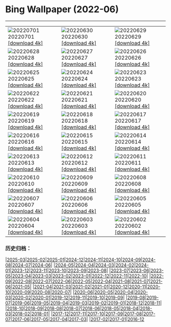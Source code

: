 # Bing Wallpaper (2022-06)
**************

<table><tr><td><img class="wallpaper" src="https://www.bing.com/th?id=OHR.AcramanCrater_EN-CA5510925388_1920x1080.jpg" alt="20220701"> 20220701 <a class="wallpaper_link" href="https://www.bing.com/th?id=OHR.AcramanCrater_EN-CA5510925388_UHD.jpg">[download 4k]</a></td><td><img class="wallpaper" src="https://www.bing.com/th?id=OHR.PhangNgaBay_EN-CA5544991993_1920x1080.jpg" alt="20220630"> 20220630 <a class="wallpaper_link" href="https://www.bing.com/th?id=OHR.PhangNgaBay_EN-CA5544991993_UHD.jpg">[download 4k]</a></td><td><img class="wallpaper" src="https://www.bing.com/th?id=OHR.TafilaletOasis_EN-CA5108937045_1920x1080.jpg" alt="20220629"> 20220629 <a class="wallpaper_link" href="https://www.bing.com/th?id=OHR.TafilaletOasis_EN-CA5108937045_UHD.jpg">[download 4k]</a></td></tr><tr><td><img class="wallpaper" src="https://www.bing.com/th?id=OHR.ValensoleLavender_EN-CA6579604648_1920x1080.jpg" alt="20220628"> 20220628 <a class="wallpaper_link" href="https://www.bing.com/th?id=OHR.ValensoleLavender_EN-CA6579604648_UHD.jpg">[download 4k]</a></td><td><img class="wallpaper" src="https://www.bing.com/th?id=OHR.Pride2022_EN-CA5508434486_1920x1080.jpg" alt="20220627"> 20220627 <a class="wallpaper_link" href="https://www.bing.com/th?id=OHR.Pride2022_EN-CA5508434486_UHD.jpg">[download 4k]</a></td><td><img class="wallpaper" src="https://www.bing.com/th?id=OHR.KellysBeach_EN-CA0238104001_1920x1080.jpg" alt="20220626"> 20220626 <a class="wallpaper_link" href="https://www.bing.com/th?id=OHR.KellysBeach_EN-CA0238104001_UHD.jpg">[download 4k]</a></td></tr><tr><td><img class="wallpaper" src="https://www.bing.com/th?id=OHR.CenoteDiver_EN-CA8812522578_1920x1080.jpg" alt="20220625"> 20220625 <a class="wallpaper_link" href="https://www.bing.com/th?id=OHR.CenoteDiver_EN-CA8812522578_UHD.jpg">[download 4k]</a></td><td><img class="wallpaper" src="https://www.bing.com/th?id=OHR.MostarBridge_EN-CA4756750870_1920x1080.jpg" alt="20220624"> 20220624 <a class="wallpaper_link" href="https://www.bing.com/th?id=OHR.MostarBridge_EN-CA4756750870_UHD.jpg">[download 4k]</a></td><td><img class="wallpaper" src="https://www.bing.com/th?id=OHR.AmazonianEcuador_EN-CA4610914171_1920x1080.jpg" alt="20220623"> 20220623 <a class="wallpaper_link" href="https://www.bing.com/th?id=OHR.AmazonianEcuador_EN-CA4610914171_UHD.jpg">[download 4k]</a></td></tr><tr><td><img class="wallpaper" src="https://www.bing.com/th?id=OHR.WritingOnStone_EN-CA9659252391_1920x1080.jpg" alt="20220622"> 20220622 <a class="wallpaper_link" href="https://www.bing.com/th?id=OHR.WritingOnStone_EN-CA9659252391_UHD.jpg">[download 4k]</a></td><td><img class="wallpaper" src="https://www.bing.com/th?id=OHR.SwallowtailFlower_EN-CA4511423307_1920x1080.jpg" alt="20220621"> 20220621 <a class="wallpaper_link" href="https://www.bing.com/th?id=OHR.SwallowtailFlower_EN-CA4511423307_UHD.jpg">[download 4k]</a></td><td><img class="wallpaper" src="https://www.bing.com/th?id=OHR.Cassowary_EN-CA4426830486_1920x1080.jpg" alt="20220620"> 20220620 <a class="wallpaper_link" href="https://www.bing.com/th?id=OHR.Cassowary_EN-CA4426830486_UHD.jpg">[download 4k]</a></td></tr><tr><td><img class="wallpaper" src="https://www.bing.com/th?id=OHR.CelebratingSurfing_EN-CA4334887480_1920x1080.jpg" alt="20220619"> 20220619 <a class="wallpaper_link" href="https://www.bing.com/th?id=OHR.CelebratingSurfing_EN-CA4334887480_UHD.jpg">[download 4k]</a></td><td><img class="wallpaper" src="https://www.bing.com/th?id=OHR.Balsamroot_EN-CA4136638866_1920x1080.jpg" alt="20220618"> 20220618 <a class="wallpaper_link" href="https://www.bing.com/th?id=OHR.Balsamroot_EN-CA4136638866_UHD.jpg">[download 4k]</a></td><td><img class="wallpaper" src="https://www.bing.com/th?id=OHR.SeonamTemple_EN-CA3734883778_1920x1080.jpg" alt="20220617"> 20220617 <a class="wallpaper_link" href="https://www.bing.com/th?id=OHR.SeonamTemple_EN-CA3734883778_UHD.jpg">[download 4k]</a></td></tr><tr><td><img class="wallpaper" src="https://www.bing.com/th?id=OHR.ClingmansDome_EN-CA1414530814_1920x1080.jpg" alt="20220616"> 20220616 <a class="wallpaper_link" href="https://www.bing.com/th?id=OHR.ClingmansDome_EN-CA1414530814_UHD.jpg">[download 4k]</a></td><td><img class="wallpaper" src="https://www.bing.com/th?id=OHR.MuseumMile_EN-CA3391754818_1920x1080.jpg" alt="20220615"> 20220615 <a class="wallpaper_link" href="https://www.bing.com/th?id=OHR.MuseumMile_EN-CA3391754818_UHD.jpg">[download 4k]</a></td><td><img class="wallpaper" src="https://www.bing.com/th?id=OHR.OkavangoElephant_EN-CA3174382448_1920x1080.jpg" alt="20220614"> 20220614 <a class="wallpaper_link" href="https://www.bing.com/th?id=OHR.OkavangoElephant_EN-CA3174382448_UHD.jpg">[download 4k]</a></td></tr><tr><td><img class="wallpaper" src="https://www.bing.com/th?id=OHR.SierraPonce_EN-CA3013054784_1920x1080.jpg" alt="20220613"> 20220613 <a class="wallpaper_link" href="https://www.bing.com/th?id=OHR.SierraPonce_EN-CA3013054784_UHD.jpg">[download 4k]</a></td><td><img class="wallpaper" src="https://www.bing.com/th?id=OHR.MisoolIsland_EN-CA2837930886_1920x1080.jpg" alt="20220612"> 20220612 <a class="wallpaper_link" href="https://www.bing.com/th?id=OHR.MisoolIsland_EN-CA2837930886_UHD.jpg">[download 4k]</a></td><td><img class="wallpaper" src="https://www.bing.com/th?id=OHR.RedTrillium_EN-CA3763085365_1920x1080.jpg" alt="20220611"> 20220611 <a class="wallpaper_link" href="https://www.bing.com/th?id=OHR.RedTrillium_EN-CA3763085365_UHD.jpg">[download 4k]</a></td></tr><tr><td><img class="wallpaper" src="https://www.bing.com/th?id=OHR.SweetheartAbbey_EN-CA2629210143_1920x1080.jpg" alt="20220610"> 20220610 <a class="wallpaper_link" href="https://www.bing.com/th?id=OHR.SweetheartAbbey_EN-CA2629210143_UHD.jpg">[download 4k]</a></td><td><img class="wallpaper" src="https://www.bing.com/th?id=OHR.CommonDolphin_EN-CA2493527776_1920x1080.jpg" alt="20220609"> 20220609 <a class="wallpaper_link" href="https://www.bing.com/th?id=OHR.CommonDolphin_EN-CA2493527776_UHD.jpg">[download 4k]</a></td><td><img class="wallpaper" src="https://www.bing.com/th?id=OHR.HaagaRhododendron_EN-CA2029533533_1920x1080.jpg" alt="20220608"> 20220608 <a class="wallpaper_link" href="https://www.bing.com/th?id=OHR.HaagaRhododendron_EN-CA2029533533_UHD.jpg">[download 4k]</a></td></tr><tr><td><img class="wallpaper" src="https://www.bing.com/th?id=OHR.IndigoBunting_EN-CA1918469124_1920x1080.jpg" alt="20220607"> 20220607 <a class="wallpaper_link" href="https://www.bing.com/th?id=OHR.IndigoBunting_EN-CA1918469124_UHD.jpg">[download 4k]</a></td><td><img class="wallpaper" src="https://www.bing.com/th?id=OHR.RapadalenSNP_EN-CA8010953917_1920x1080.jpg" alt="20220606"> 20220606 <a class="wallpaper_link" href="https://www.bing.com/th?id=OHR.RapadalenSNP_EN-CA8010953917_UHD.jpg">[download 4k]</a></td><td><img class="wallpaper" src="https://www.bing.com/th?id=OHR.AerialPacificRim_EN-CA4751718969_1920x1080.jpg" alt="20220605"> 20220605 <a class="wallpaper_link" href="https://www.bing.com/th?id=OHR.AerialPacificRim_EN-CA4751718969_UHD.jpg">[download 4k]</a></td></tr><tr><td><img class="wallpaper" src="https://www.bing.com/th?id=OHR.MoabCycling_EN-CA6642724348_1920x1080.jpg" alt="20220604"> 20220604 <a class="wallpaper_link" href="https://www.bing.com/th?id=OHR.MoabCycling_EN-CA6642724348_UHD.jpg">[download 4k]</a></td><td><img class="wallpaper" src="https://www.bing.com/th?id=OHR.QueenJubilee_EN-CA1366427182_1920x1080.jpg" alt="20220603"> 20220603 <a class="wallpaper_link" href="https://www.bing.com/th?id=OHR.QueenJubilee_EN-CA1366427182_UHD.jpg">[download 4k]</a></td><td><img class="wallpaper" src="https://www.bing.com/th?id=OHR.MarovoLagoon_EN-CA1251233431_1920x1080.jpg" alt="20220602"> 20220602 <a class="wallpaper_link" href="https://www.bing.com/th?id=OHR.MarovoLagoon_EN-CA1251233431_UHD.jpg">[download 4k]</a></td></tr></table>

### 历史归档：

|[2025-03](/../2025-03/2025-03.md)|[2025-02](/../2025-02/2025-02.md)|[2025-01](/../2025-01/2025-01.md)|[2024-12](/../2024-12/2024-12.md)|[2024-11](/../2024-11/2024-11.md)|[2024-10](/../2024-10/2024-10.md)|[2024-09](/../2024-09/2024-09.md)|[2024-08](/../2024-08/2024-08.md)|[2024-07](/../2024-07/2024-07.md)|[2024-06](/../2024-06/2024-06.md)|
|[2024-05](/../2024-05/2024-05.md)|[2024-04](/../2024-04/2024-04.md)|[2024-03](/../2024-03/2024-03.md)|[2024-02](/../2024-02/2024-02.md)|[2024-01](/../2024-01/2024-01.md)|[2023-12](/../2023-12/2023-12.md)|[2023-11](/../2023-11/2023-11.md)|[2023-10](/../2023-10/2023-10.md)|[2023-09](/../2023-09/2023-09.md)|[2023-08](/../2023-08/2023-08.md)|
|[2023-07](/../2023-07/2023-07.md)|[2023-06](/../2023-06/2023-06.md)|[2023-05](/../2023-05/2023-05.md)|[2023-04](/../2023-04/2023-04.md)|[2023-03](/../2023-03/2023-03.md)|[2023-02](/../2023-02/2023-02.md)|[2023-01](/../2023-01/2023-01.md)|[2022-12](/../2022-12/2022-12.md)|[2022-11](/../2022-11/2022-11.md)|[2022-10](/../2022-10/2022-10.md)|
|[2022-09](/../2022-09/2022-09.md)|[2022-08](/../2022-08/2022-08.md)|[2022-07](/../2022-07/2022-07.md)|[2022-06](/2022-06.md)|[2022-05](/../2022-05/2022-05.md)|[2022-04](/../2022-04/2022-04.md)|[2021-08](/../2021-08/2021-08.md)|[2021-07](/../2021-07/2021-07.md)|[2021-06](/../2021-06/2021-06.md)|[2021-05](/../2021-05/2021-05.md)|
|[2021-04](/../2021-04/2021-04.md)|[2021-03](/../2021-03/2021-03.md)|[2021-02](/../2021-02/2021-02.md)|[2021-01](/../2021-01/2021-01.md)|[2020-12](/../2020-12/2020-12.md)|[2020-11](/../2020-11/2020-11.md)|[2020-10](/../2020-10/2020-10.md)|[2020-09](/../2020-09/2020-09.md)|[2020-08](/../2020-08/2020-08.md)|[2020-07](/../2020-07/2020-07.md)|
|[2020-06](/../2020-06/2020-06.md)|[2020-05](/../2020-05/2020-05.md)|[2020-04](/../2020-04/2020-04.md)|[2020-03](/../2020-03/2020-03.md)|[2020-02](/../2020-02/2020-02.md)|[2020-01](/../2020-01/2020-01.md)|[2019-12](/../2019-12/2019-12.md)|[2019-11](/../2019-11/2019-11.md)|[2019-10](/../2019-10/2019-10.md)|[2019-09](/../2019-09/2019-09.md)|
|[2019-08](/../2019-08/2019-08.md)|[2019-07](/../2019-07/2019-07.md)|[2019-06](/../2019-06/2019-06.md)|[2019-05](/../2019-05/2019-05.md)|[2019-04](/../2019-04/2019-04.md)|[2019-03](/../2019-03/2019-03.md)|[2019-02](/../2019-02/2019-02.md)|[2019-01](/../2019-01/2019-01.md)|[2018-12](/../2018-12/2018-12.md)|[2018-11](/../2018-11/2018-11.md)|
|[2018-10](/../2018-10/2018-10.md)|[2018-09](/../2018-09/2018-09.md)|[2018-08](/../2018-08/2018-08.md)|[2018-07](/../2018-07/2018-07.md)|[2018-06](/../2018-06/2018-06.md)|[2018-05](/../2018-05/2018-05.md)|[2018-04](/../2018-04/2018-04.md)|[2018-03](/../2018-03/2018-03.md)|[2018-02](/../2018-02/2018-02.md)|[2018-01](/../2018-01/2018-01.md)|
|[2017-12](/../2017-12/2017-12.md)|[2017-11](/../2017-11/2017-11.md)|[2017-10](/../2017-10/2017-10.md)|[2017-09](/../2017-09/2017-09.md)|[2017-08](/../2017-08/2017-08.md)|[2017-07](/../2017-07/2017-07.md)|[2017-06](/../2017-06/2017-06.md)|[2017-05](/../2017-05/2017-05.md)|[2017-04](/../2017-04/2017-04.md)|[2017-03](/../2017-03/2017-03.md)|
|[2017-02](/../2017-02/2017-02.md)|[2017-01](/../2017-01/2017-01.md)|[2016-12](/../2016-12/2016-12.md)